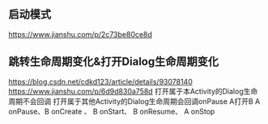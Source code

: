 ## 启动模式
https://www.jianshu.com/p/2c73be80ce8d

## 跳转生命周期变化&打开Dialog生命周期变化
https://blog.csdn.net/cdkd123/article/details/93078140
https://www.jianshu.com/p/6d9d830a758d
打开属于本Activity的Dialog生命周期不会回调
打开属于其他Activity的Dialog生命周期会回调onPause
A打开B A onPause、B onCreate 、 B onStart、 B onResume、 A onStop

